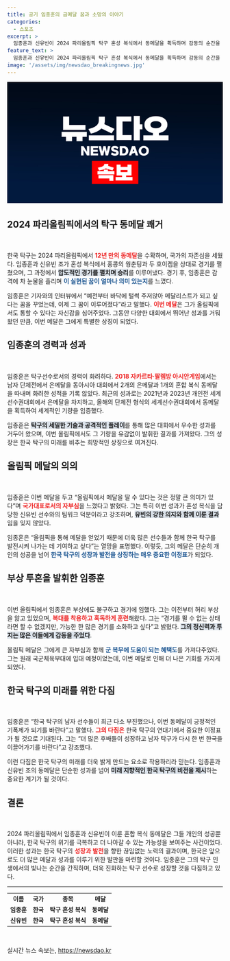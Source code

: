 ```yaml
---
title: 공기 임종훈의 금메달 꿈과 소망의 이야기
categories:
  - 스포츠
excerpt: >
  임종훈과 신유빈이 2024 파리올림픽 탁구 혼성 복식에서 동메달을 획득하며 감동의 순간을 선사했다. 부상 속에서도 올림픽 꿈을 이룬 임종훈, 이제 병역 혜택까지 기대하게 된 그의 이야기를 들어보자!
feature_text: >
  임종훈과 신유빈이 2024 파리올림픽 탁구 혼성 복식에서 동메달을 획득하며 감동의 순간을 선사했다. 부상 속에서도 올림픽 꿈을 이룬 임종훈, 이제 병역 혜택까지 기대하게 된 그의 이야기를 들어보자!
image: '/assets/img/newsdao_breakingnews.jpg'
---
```


<p><img src="/assets/img/newsdao_breakingnews.jpg" alt="ontimetimes 속보" /></p>

<h2 data-ke-size="size26">2024 파리올림픽에서의 탁구 동메달 쾌거</h2>

<p data-ke-size="size16">&nbsp;</p> 

<p>한국 탁구는 2024 파리올림픽에서 <b><span style="color: #ee2323;">12년 만의 동메달</span></b>을 수확하며, 국가의 자존심을 세웠다. 임종훈과 신유빈 조가 혼성 복식에서 홍콩의 웡춘팅과 두 호이켐을 상대로 경기를 펼쳤으며, 그 과정에서 <b><span style="background-color: #21538527;">압도적인 경기를 펼치며 승리</span></b>를 이루어냈다. 경기 후, 임종훈은 감격에 차 눈물을 흘리며 <b><span style="color: #1a5490;">이 실현된 꿈이 얼마나 의미 있는지</span></b>를 느꼈다.</p>

<p>임종훈은 기자와의 인터뷰에서 “예전부터 바닥에 털썩 주저앉아 메달리스트가 되고 싶다는 꿈을 꾸었는데, 이제 그 꿈이 이루어졌다”라고 말했다. <b><span style="color: #ee2323;">이번 메달</span></b>은 그가 올림픽에서도 통할 수 있다는 자신감을 심어주었다. 그동안 다양한 대회에서 뛰어난 성과를 거둬왔던 만큼, 이번 메달은 그에게 특별한 상징이 되었다.</p>

<h2 data-ke-size="size26">임종훈의 경력과 성과</h2>

<p data-ke-size="size16">&nbsp;</p>

<p>임종훈은 탁구선수로서의 경력이 화려하다. <b><span style="color: #ee2323;">2018 자카르타·팔렘방 아시안게임</span></b>에서는 남자 단체전에서 은메달을 동아시아 대회에서 2개의 은메달과 1개의 혼합 복식 동메달을 따내며 화려한 성적을 기록 않았다. 최근의 성과로는 2021년과 2023년 개인전 세계선수권대회에서 은메달을 차지하고, 올해의 단체전 형식의 세계선수권대회에서 동메달을 획득하여 세계적인 기량을 입증했다. </p>

<p>임종훈은 <b><span style="background-color: #21538527;">탁구의 세밀한 기술과 공격적인 플레이</span></b>를 통해 많은 대회에서 우수한 성과를 거두어 왔으며, 이번 올림픽에서도 그 기량을 유감없이 발휘한 결과를 가져왔다. 그의 성장은 한국 탁구의 미래를 비추는 희망적인 상징으로 여겨진다.</p>

<h2 data-ke-size="size26">올림픽 메달의 의의</h2>

<p data-ke-size="size16">&nbsp;</p>

<p>임종훈은 이번 메달을 두고 “올림픽에서 메달을 딸 수 있다는 것은 정말 큰 의미가 있다”며 <b><span style="color: #ee2323;">국가대표로서의 자부심</span></b>을 느꼈다고 밝혔다. 그는 특히 이번 성과가 혼성 복식을 담당한 신유빈 선수와의 팀워크 덕분이라고 강조하며, <b><span style="background-color: #21538527;">유빈의 강한 의지와 함께 이룬 결과</span></b>임을 잊지 않았다. </p>

<p>임종훈은 “올림픽을 통해 메달을 얻었기 때문에 더욱 많은 선수들과 함께 한국 탁구를 발전시켜 나가는 데 기여하고 싶다”는 열망을 표명했다. 이렇듯, 그의 메달은 단순히 개인의 성공을 넘어 <b><span style="color: #1a5490;">한국 탁구의 성장과 발전을 상징하는 매우 중요한 이정표</span></b>가 되었다.</p>

<h2 data-ke-size="size26">부상 투혼을 발휘한 임종훈</h2>

<p data-ke-size="size16">&nbsp;</p>

<p>이번 올림픽에서 임종훈은 부상에도 불구하고 경기에 임했다. 그는 이전부터 허리 부상을 앓고 있었으며, <b><span style="color: #ee2323;">복대를 착용하고 혹독하게 훈련</span></b>해왔다. 그는 “경기를 뛸 수 없는 상태라면 할 수 없겠지만, 가능한 한 많은 경기를 소화하고 싶다”고 밝혔다. <b><span style="background-color: #21538527;">그의 정신력과 투지는 많은 이들에게 감동을 주었다</span></b>. </p>

<p>올림픽 메달은 그에게 큰 자부심과 함께 <b><span style="color: #1a5490;">군 복무에 도움이 되는 혜택도</span></b>를 가져다주었다. 그는 원래 국군체육부대에 입대 예정이었는데, 이번 메달로 인해 더 나은 기회를 가지게 되었다.</p>

<h2 data-ke-size="size26">한국 탁구의 미래를 위한 다짐</h2>

<p data-ke-size="size16">&nbsp;</p>

<p>임종훈은 “한국 탁구의 남자 선수들이 최근 다소 부진했으나, 이번 동메달이 긍정적인 기폭제가 되기를 바란다”고 말했다. <b><span style="color: #ee2323;">그의 다짐은</span></b> 한국 탁구의 연대기에서 중요한 이정표가 될 것으로 기대된다. 그는 “더 많은 후배들이 성장하고 남자 탁구가 다시 한 번 한국을 이끌어가기를 바란다”고 강조했다. </p>

<p>이런 다짐은 한국 탁구의 미래를 더욱 밝게 만드는 요소로 작용하리라 믿는다. 임종훈과 신유빈 조의 동메달은 단순한 성과를 넘어 <b><span style="background-color: #21538527;">미래 지향적인 한국 탁구의 비전을 제시</span></b>하는 중요한 계기가 될 것이다.</p>

<h2 data-ke-size="size26">결론</h2>

<p data-ke-size="size16">&nbsp;</p>

<p>2024 파리올림픽에서 임종훈과 신유빈이 이룬 혼합 복식 동메달은 그들 개인의 성공뿐 아니라, 한국 탁구의 위기를 극복하고 더 나아갈 수 있는 가능성을 보여주는 사건이었다. 이러한 성과는 한국 탁구의 <b><span style="color: #ee2323;">성장과 발전</span></b>을 향한 끊임없는 노력의 결과이며, 한국은 앞으로도 더 많은 메달과 성과를 이루기 위한 발판을 마련할 것이다. 임종훈은 그의 탁구 인생에서의 빛나는 순간을 간직하며, 더욱 진화하는 탁구 선수로 성장할 것을 다짐하고 있다. </p>

<hr />

<table style="width: 100%; border-collapse: collapse;">
    <tr>
        <td style="text-align: center; height: 17px;"><b>이름</b></td>
        <td style="text-align: center; height: 17px;"><b>국가</b></td>
        <td style="text-align: center; height: 17px;"><b>종목</b></td>
        <td style="text-align: center; height: 17px;"><b>메달</b></td>
    </tr>
    <tr>
        <td style="text-align: center; height: 17px;"><b>임종훈</b></td>
        <td style="text-align: center; height: 17px;"><b>한국</b></td>
        <td style="text-align: center; height: 17px;"><b>탁구 혼성 복식</b></td>
        <td style="text-align: center; height: 17px;"><b>동메달</b></td>
    </tr>
    <tr>
        <td style="text-align: center; height: 17px;"><b>신유빈</b></td>
        <td style="text-align: center; height: 17px;"><b>한국</b></td>
        <td style="text-align: center; height: 17px;"><b>탁구 혼성 복식</b></td>
        <td style="text-align: center; height: 17px;"><b>동메달</b></td>
    </tr>
</table>

<p data-ke-size="size16">&nbsp;</p>
실시간 뉴스 속보는, <a href="https://newsdao.kr" rel="dofollow">https://newsdao.kr</a>


